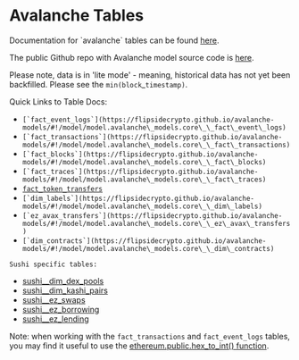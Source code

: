 # Avalanche Tables

Documentation for \`avalanche\` tables can be found [here](https://flipsidecrypto.github.io/avalanche-models/#!/overview).

The public Github repo with Avalanche model source code is [here](https://github.com/FlipsideCrypto/avalanche-models).

Please note, data is in 'lite mode' - meaning, historical data has not yet been backfilled. Please see the `min(block`\_`timestamp)`.&#x20;

Quick Links to Table Docs:

* ``[`fact_event_logs`](https://flipsidecrypto.github.io/avalanche-models/#!/model/model.avalanche\_models.core\_\_fact\_event\_logs)``
* ``[`fact_transactions`](https://flipsidecrypto.github.io/avalanche-models/#!/model/model.avalanche\_models.core\_\_fact\_transactions)``
* ``[`fact_blocks`](https://flipsidecrypto.github.io/avalanche-models/#!/model/model.avalanche\_models.core\_\_fact\_blocks)``
* ``[`fact_traces`](https://flipsidecrypto.github.io/avalanche-models/#!/model/model.avalanche\_models.core\_\_fact\_traces)``
* &#x20;[`fact_token_transfers`](https://flipsidecrypto.github.io/avalanche-models/#!/model/model.avalanche\_models.core\_\_fact\_token\_transfers)
* ``[`dim_labels`](https://flipsidecrypto.github.io/avalanche-models/#!/model/model.avalanche\_models.core\_\_dim\_labels)``
* ``[`ez_avax_transfers`](https://flipsidecrypto.github.io/avalanche-models/#!/model/model.avalanche\_models.core\_\_ez\_avax\_transfers)``
* ``[`dim_contracts`](https://flipsidecrypto.github.io/avalanche-models/#!/model/model.avalanche\_models.core\_\_dim\_contracts)``

`Sushi specific tables:`

* [sushi\_\_dim\_dex\_pools](https://flipsidecrypto.github.io/avalanche-models/#!/model/model.avalanche\_models.sushi\_\_dim\_dex\_pools)
* [sushi\_\_dim\_kashi\_pairs](https://flipsidecrypto.github.io/avalanche-models/#!/model/model.avalanche\_models.sushi\_\_dim\_kashi\_pairs)
* [sushi\_\_ez\_swaps](https://flipsidecrypto.github.io/avalanche-models/#!/model/model.avalanche\_models.sushi\_\_ez\_swaps)&#x20;
* [sushi\_\_ez\_borrowing](https://flipsidecrypto.github.io/avalanche-models/#!/model/model.avalanche\_models.sushi\_\_ez\_borrowing)
* [sushi\_\_ez\_lending](https://flipsidecrypto.github.io/avalanche-models/#!/model/model.avalanche\_models.sushi\_\_ez\_lending)



Note: when working with the `fact_transactions` and `fact_event_logs` tables, you may find it useful to use the [ethereum.public.hex\_to\_int() function](../../hex-to-integer-function.md).

